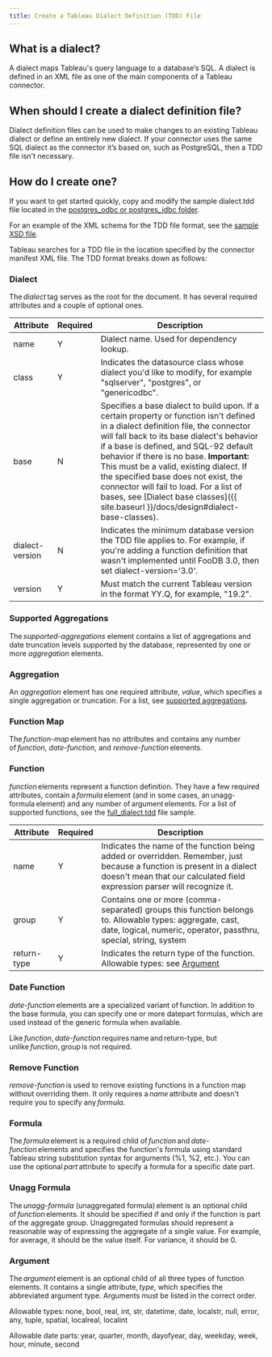 ```yaml
---
title: Create a Tableau Dialect Definition (TDD) File 
---
```


## What is a dialect? 

A dialect maps Tableau's query language to a database’s SQL. A dialect is defined in an XML file as one of the main components of a Tableau connector. 

## When should I create a dialect definition file? 

Dialect definition files can be used to make changes to an existing Tableau dialect or define an entirely new dialect. If your connector uses the same SQL dialect as the connector it’s based on, such as PostgreSQL, then a TDD file isn't necessary. 

## How do I create one? 

If you want to get started quickly, copy and modify the sample dialect.tdd file located in the [postgres_odbc or postgres_jdbc folder](https://github.com/tableau/connector-plugin-sdk/tree/master/samples/plugins). 

For an example of the XML schema for the TDD file format, see the [sample XSD file](https://github.com/tableau/connector-plugin-sdk/blob/master/validation/tdd_latest.xsd).

Tableau searches for a TDD file in the location specified by the connector manifest XML file. The TDD format breaks down as follows: 

### Dialect 

The *dialect* tag serves as the root for the document. It has several required attributes and a couple of optional ones. 

Attribute | Required | Description 
-|-|- 
name | Y | Dialect name. Used for dependency lookup. 
class | Y | Indicates the datasource class whose dialect you'd like to modify, for example "sqlserver", "postgres", or "genericodbc". 
base | N | Specifies a base dialect to build upon. If a certain property or function isn't defined in a dialect definition file, the connector will fall back to its base dialect's behavior if a base is defined, and SQL-92 default behavior if there is no base. **Important:** This must be a valid, existing dialect. If the specified base does not exist, the connector will fail to load. For a list of bases, see [Dialect base classes]({{ site.baseurl }}/docs/design#dialect-base-classes). 
dialect-version | N | Indicates the minimum database version the TDD file applies to. For example, if you're adding a function definition that wasn't implemented until FooDB 3.0, then set dialect-version='3.0'. 
version | Y | Must match the current Tableau version in the format YY.Q, for example, "19.2". 


### Supported Aggregations 

The *supported-aggregations* element contains a list of aggregations and date truncation levels supported by the database, represented by one or more *aggregation* elements. 

### Aggregation 

An *aggregation* element has one required attribute, *value*, which specifies a single aggregation or truncation. For a list, see [supported aggregations](https://github.com/tableau/connector-plugin-sdk/blob/master/samples/components/dialects/Annotated.tdd#L1051). 

### Function Map 

The *function-map* element has no attributes and contains any number of *function*, *date-function*, and *remove-function* elements. 

### Function 

*function* elements represent a function definition. They have a few required attributes, contain a *formula* element (and in some cases, an unagg-formula element) and any number of argument elements. For a list of supported functions, see the [full_dialect.tdd](https://github.com/tableau/connector-plugin-sdk/blob/master/samples/components/dialects/full_dialect.tdd) file sample. 

 

Attribute | Required | Description 
-|-|-
name | Y | Indicates the name of the function being added or overridden. Remember, just because a function is present in a dialect doesn't mean that our calculated field expression parser will recognize it. 
group | Y | Contains one or more (comma-separated) groups this function belongs to. Allowable types: aggregate, cast, date, logical, numeric, operator, passthru, special, string, system 
return-type | Y | Indicates the return type of the function. Allowable types: see [Argument](#Argument) 

### Date Function 

*date-function* elements are a specialized variant of function. In addition to the base formula, you can specify one or more datepart formulas, which are used instead of the generic formula when available. 

Like *function*, *date-function* requires name and return-type, but unlike *function*, group is not required. 

### Remove Function 

*remove-function* is used to remove existing functions in a function map without overriding them. It only requires a *name* attribute and doesn't require you to specify any *formula*. 

### Formula 

The *formula* element is a required child of *function* and *date-function* elements and specifies the function's formula using standard Tableau string substitution syntax for arguments (%1, %2, etc.). You can use the optional *part* attribute to specify a formula for a specific date part. 

### Unagg Formula 

The *unagg-formula* (unaggregated formula) element is an optional child of *function* elements. It should be specified if and only if the function is part of the aggregate group. Unaggregated formulas should represent a reasonable way of expressing the aggregate of a single value. For example, for average, it should be the value itself. For variance, it should be 0. 

### Argument 

The *argument* element is an optional child of all three types of function elements. It contains a single attribute, *type*, which specifies the abbreviated argument type. Arguments must be listed in the correct order. 

Allowable types: none, bool, real, int, str, datetime, date, localstr, null, error, any, tuple, spatial, localreal, localint 

Allowable date parts: year, quarter, month, dayofyear, day, weekday, week, hour, minute, second 

 